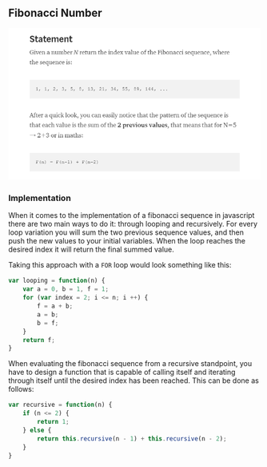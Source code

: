 ## Fibonacci Number
![Diagram1](https://github.com/Jzbonner/ProgrammingConcepts/blob/master/img-media/fibonacci.png?raw=true)

### Implementation
When it comes to the implementation of a fibonacci sequence in javascript there are two main ways to do it: through looping and recursively. For every loop variation you will sum the two previous sequence values, and then push the new values to your initial variables. When the loop reaches the desired index it will return the final summed value. 

Taking this approach with a `FOR` loop would look something like this: 
```javascript 
var looping = function(n) {
    var a = 0, b = 1, f = 1; 
    for (var index = 2; i <= n; i ++) { 
        f = a + b; 
        a = b; 
        b = f; 
    } 
    return f; 
}
```

When evaluating the fibonacci sequence from a recursive standpoint, you have to design a function that is capable of calling itself and iterating through itself until the desired index has been reached. This can be done as follows: 
```javascript 
var recursive = function(n) {
    if (n <= 2) {
        return 1; 
    } else { 
        return this.recursive(n - 1) + this.recursive(n - 2); 
    }
}
```